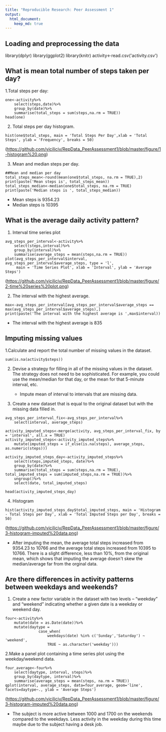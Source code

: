 ```yaml
---
title: "Reproducible Research: Peer Assessment 1"
output: 
  html_document:
    keep_md: true
---
```



## Loading and preprocessing the data
library(dplyr)
library(ggplot2)
library(knitr)
activity<-read.csv('activity.csv')


## What is mean total number of steps taken per day?
1.Total steps per day:
```{r steps per day, echo=TRUE}
one<-activity%>%
    select(steps,date)%>%
    group_by(date)%>%
    summarise(total_steps = sum(steps,na.rm = TRUE))
head(one)
```
2. Total steps per day histogram.
```{r pressure, echo=TRUE}
hist(one$total_steps, main = 'Total Steps Per Day',xlab = 'Total Steps', ylab = 'Frequency', breaks = 50)
```
(https://github.com/viciliciv/RepData_PeerAssessment1/blob/master/figure/1-histogram%20.png)

3. Mean and median steps per day.
```{r mean_median, echo=TRUE}
##Mean and median per day
total_steps_mean<-round(mean(one$total_steps, na.rm = TRUE),2)
print(paste('Mean steps is', total_steps_mean))
total_steps_median<-median(one$total_steps, na.rm = TRUE)
print(paste('Median steps is ', total_steps_median))
```
  - Mean steps is 9354.23
  - Median steps is  10395

## What is the average daily activity pattern?

1. Interval time series plot
```{r ts_plot, echo=TRUE}
avg_steps_per_interval<-activity%>%
    select(steps,interval)%>%
    group_by(interval)%>%
    summarise(average_steps = mean(steps,na.rm = TRUE))
plot(avg_steps_per_interval$interval, avg_steps_per_interval$average_steps, type = 'l', 
     main = 'Time Series Plot', xlab = 'Interval', ylab = 'Average Steps')
```
(https://github.com/viciliciv/RepData_PeerAssessment1/blob/master/figure/2-time%20series%20plot.png)

2. The interval with the highest average.
```{r max_interval, echo=TRUE}
max<-avg_steps_per_interval[avg_steps_per_interval$average_steps == max(avg_steps_per_interval$average_steps),]
print(paste('The interval with the highest average is ',max$interval))
```
  - The interval with the highest average is  835

## Imputing missing values

1.Calculate and report the total number of missing values in the dataset.

``` {r n_missing_data, echo=TRUE}
sum(is.na(activity$steps))
```

2. Devise a strategy for filling in all of the missing values in the dataset. The strategy does not need to be sophisticated. For example, you could use the mean/median for that day, or the mean for that 5-minute interval, etc.
    - Impute mean of interval to intervals that are missing data.
    
3. Create a new dataset that is equal to the original dataset but with the missing data filled in.
``` {r new_data, echo=TRUE}
avg_steps_per_interval_fix<-avg_steps_per_interval%>%
    select(interval, average_steps)

activity_imputed_steps<-merge(activity, avg_steps_per_interval_fix, by = 'interval', all.x = TRUE)
activity_imputed_steps<-activity_imputed_steps%>%
    mutate(imputed_steps = if_else(is.na(steps), average_steps, as.numeric(steps)))

activity_imputed_steps_day<-activity_imputed_steps%>%
    select(steps,imputed_steps, date)%>%
    group_by(date)%>%
    summarise(total_steps = sum(steps,na.rm = TRUE), total_imputed_steps = sum(imputed_steps,na.rm = TRUE))%>%
    ungroup()%>%
    select(date, total_imputed_steps)

head(activity_imputed_steps_day)
```
4. Histogram
``` {r new_hist, echo=TRUE}
hist(activity_imputed_steps_day$total_imputed_steps, main = 'Histogram - Total Steps per Day', xlab = 'Total Imputed Steps per Day', breaks = 50)
```
(https://github.com/viciliciv/RepData_PeerAssessment1/blob/master/figure/3-histogram-imputed%20data.png)

  - After imputing the mean, the average total steps increased from 9354.23 to 10766 and the average total steps increased from 10395 to 10766. There is a slight difference, less than 10%, from the original mean, which shows that imputing the average doesn't skew the median/average far from the orginal data. 

## Are there differences in activity patterns between weekdays and weekends?

1. Create a new factor variable in the dataset with two levels – “weekday” and “weekend” indicating whether a given date is a weekday or weekend day.

```{r new_data_day, echo=TRUE}
four<-activity%>%
    mutate(date = as.Date(date))%>%
    mutate(daytype = 
               case_when(
                   weekdays(date) %in% c('Sunday','Saturday') ~ 'weekend',
                   TRUE ~ as.character('weekday')))
```

2.Make a panel plot containing a time series plot using the weekday/weekend data.

```{r day_plot, echo=TRUE}
four_average<-four%>%
    select(daytype, interval, steps)%>%
    group_by(daytype, interval)%>%
    summarise(average_steps = mean(steps, na.rm = TRUE))
qplot(interval, average_steps, data=four_average, geom='line', facets=daytype~., ylab = 'Average Steps')

```
(https://github.com/viciliciv/RepData_PeerAssessment1/blob/master/figure/3-histogram-imputed%20data.png)

  - The subject is more active between 1000 and 1700 on the weekends compared to the weekdays. Less activity in the weekday during this time maybe due to the subject having a desk job.
